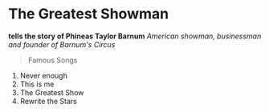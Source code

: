 # The Greatest Showman
**tells the story of Phineas Taylor Barnum**
*American showman, businessman and founder of Barnum's Circus*

>Famous Songs
1. Never enough
2. This is me
3. The Greatest Show
4. Rewrite the Stars
